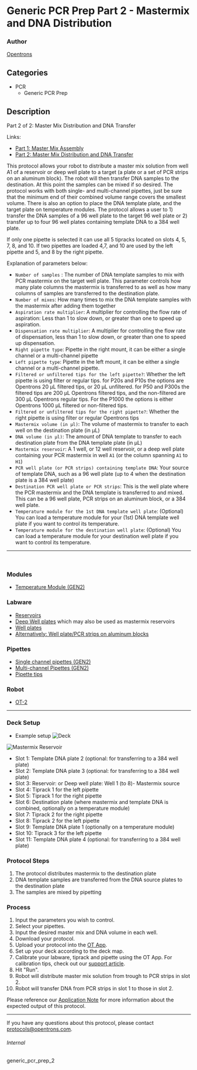 # Generic PCR Prep Part 2 - Mastermix and DNA Distribution

### Author
[Opentrons](https://opentrons.com/)

## Categories
* PCR
    * Generic PCR Prep

## Description
Part 2 of 2: Master Mix Distribution and DNA Transfer

Links:
* [Part 1: Master Mix Assembly](./generic_pcr_prep_1)
* [Part 2: Master Mix Distribution and DNA Transfer](./generic_pcr_prep_2)


This protocol allows your robot to distribute a master mix solution from well A1 of a reservoir or deep well plate to a target (a plate or a set of PCR strips on an aluminum block). The robot will then transfer DNA samples to the destination. At this point the samples can be mixed if so desired. The protocol works with both single- and multi-channel pipettes, just be sure that the minimum end of their combined volume range covers the smallest volume. There is also an option to place the DNA template plate, and the target plate on temperature modules. The protocol allows a user to 1) transfer the DNA samples of a 96 well plate to the target 96 well plate or 2) transfer up to four 96 well plates containing template DNA to a 384 well plate.

If only one pipette is selected it can use all 5 tipracks located on slots 4, 5, 7, 8, and 10. If two pipettes are loaded 4,7, and 10 are used by the left pipette and 5, and 8 by the right pipette.

Explanation of parameters below:
* `Number of samples` : The number of DNA template samples to mix with PCR mastermix on the target well plate. This parameter controls how many plate columns the mastermix is transferred to as well as how many columns of samples are transferred to the destination plate.
* `Number of mixes`: How many times to mix the DNA template samples with the mastermix after adding them together
* `Aspiration rate multiplier`: A multiplier for controlling the flow rate of aspiration: Less than 1 to slow down, or greater than one to speed up aspiration.
* `Dispensation rate multiplier`: A multiplier for controlling the flow rate of dispensation, less than 1 to slow down, or greater than one to speed up dispensation.
* `Right pipette type`: Pipette in the right mount, it can be either a single channel or a multi-channel pipette
* `Left pipette type`: Pipette in the left mount, it can be either a single channel or a multi-channel pipette.
* `Filtered or unfiltered tips for the left pipette?`: Whether the left pipette is using filter or regular tips. for P20s and P10s the options are Opentrons 20 µL filtered tips, or 20 µL unfiltered.
for P50 and P300s the filtered tips are 200 µL Opentrons filtered tips, and the non-filtered are 300 µL Opentrons regular tips. For the P1000 the options is either Opentrons 1000 µL filtered or non-filtered tips.
* `Filtered or unfiltered tips for the right pipette?`: Whether the right pipette is using filter or regular Opentrons tips
* `Mastermix volume (in µl)`: The volume of mastermix to transfer to each well on the destination plate (in µL)
* `DNA volume (in µl)`: The amount of DNA template to transfer to each destination plate from the DNA template plate (in µL)
* `Mastermix reservoir`: A 1 well, or 12 well reservoir, or a deep well plate containing your PCR mastermix in well `A1` (or the column spanning `A1` to `H1`)
* `PCR well plate (or PCR strips) containing template DNA`: Your source of template DNA, such as a 96 well plate (up to 4 when the destination plate is a 384 well plate)
* `Destination PCR well plate or PCR strips`: This is the well plate where the PCR mastermix and the  DNA template is transferred to and mixed. This can be a 96 well plate, PCR strips on an aluminum block, or a 384 well plate.
* `Temperature module for the 1st DNA template well plate`: (Optional) You can load a temperature module for your (1st) DNA template well plate if you want to control its temperature.
* `Temperature module for the destination well plate`: (Optional) You can load a temperature module for your destination well plate if you want to control its temperature.


---
</br>

### Modules
* [Temperature Module (GEN2)](https://shop.opentrons.com/collections/hardware-modules/products/tempdeck)

### Labware
* [Reservoirs](https://labware.opentrons.com/?category=reservoir)
* [Deep Well plates](https://labware.opentrons.com/?category=wellPlate) which may also be used as mastermix reservoirs
* [Well plates](https://labware.opentrons.com/?category=wellPlate)
* [Alternatively: Well plate/PCR strips on aluminum blocks](https://labware.opentrons.com/?category=aluminumBlock)

### Pipettes
* [Single channel pipettes (GEN2)](https://shop.opentrons.com/single-channel-electronic-pipette-p20/)
* [Multi-channel Pipettes (GEN2)](https://shop.opentrons.com/8-channel-electronic-pipette/)
* [Pipette tips](https://shop.opentrons.com/universal-filter-tips/)

### Robot
* [OT-2](https://opentrons.com/ot-2)

---

### Deck Setup
* Example setup
![Deck](https://s3.amazonaws.com/opentrons-protocol-library-website/custom-README-images/generic_pcr_prep_2/example_deck.jpg)

![Mastermix Reservoir](https://s3.amazonaws.com/opentrons-protocol-library-website/custom-README-images/generic_pcr_prep_2/mastermix_reservoir.jpg)


* Slot 1: Template DNA plate 2 (optional: for transferring to a 384 well plate)
* Slot 2: Template DNA plate 3 (optional: for transferring to a 384 well plate)
* Slot 3: Reservoir: or Deep well plate: Well 1 (to 8)- Mastermix source
* Slot 4: Tiprack 1 for the left pipette
* Slot 5: Tiprack 1 for the right pipette
* Slot 6: Destination plate (where mastermix and template DNA is combined, optionally on a temperature module)
* Slot 7: Tiprack 2 for the right pipette
* Slot 8: Tiprack 2 for the left pipette
* Slot 9: Template DNA plate 1 (optionally on a temperature module)
* Slot 10: Tiprack 3 for the left pipette
* Slot 11: Template DNA plate 4 (optional: for transferring to a 384 well plate)


### Protocol Steps
1. The protocol distributes mastermix to the destination plate
3. DNA template samples are transferred from the DNA source plates to the destination plate
4. The samples are mixed by pipetting

### Process
1. Input the parameters you wish to control.
2. Select your pipettes.
3. Input the desired master mix and DNA volume in each well.
4. Download your protocol.
5. Upload your protocol into the [OT App](https://opentrons.com/ot-app).
6. Set up your deck according to the deck map.
7. Calibrate your labware, tiprack and pipette using the OT App. For calibration tips, check out our [support article](https://support.opentrons.com/ot-2/getting-started-software-setup/deck-calibration).
8. Hit "Run".
9. Robot will distribute master mix solution from trough to PCR strips in slot 2.
10. Robot will transfer DNA from PCR strips in slot 1 to those in slot 2.

Please reference our [Application Note](https://opentrons-protocol-library-website.s3.amazonaws.com/Technical+Notes/Thermocycler+PCR+Application+Note.pdf) for more information about the expected output of this protocol.

---

If you have any questions about this protocol, please contact protocols@opentrons.com.

###### Internal
generic_pcr_prep_2
